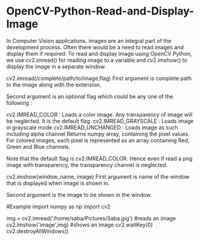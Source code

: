 # OpenCV-Python-Read-and-Display-Image
In Computer Vision applications, images are an integral part of the development process. Often there would be a need to read images and display them if required. To read and display image using OpenCV Python, we use cv2.imread() for reading image to a variable and cv2.imshow() to display the image in a separate window.

cv2.imread(/complete/path/to/image,flag)
First argument is complete path to the image along with the extension.

Second argument is an optional flag which could be any one of the following :

cv2.IMREAD_COLOR : Loads a color image. Any transparency of image will be neglected. It is the default flag.
cv2.IMREAD_GRAYSCALE : Loads image in grayscale mode
cv2.IMREAD_UNCHANGED : Loads image as such including alpha channel
Returns numpy array, containing the pixel values. For colored images, each pixel is represented as an array containing Red, Green and Blue channels.

Note that the default flag is cv2.IMREAD_COLOR. Hence even if read a png image with transparency, the transparency channel is neglected.

cv2.imshow(window_name, image)
First argument is name of the window that is displayed when image is shown in.

Second argument is the image to be shown in the window.

#Example
import numpy as np
import cv2

img = cv2.imread('/home/saba/Pictures/Saba.jpg')  #reads an image
cv2.imshow('image',img)                           #shows an image
cv2.waitKey(0)
cv2.destroyAllWindows()
